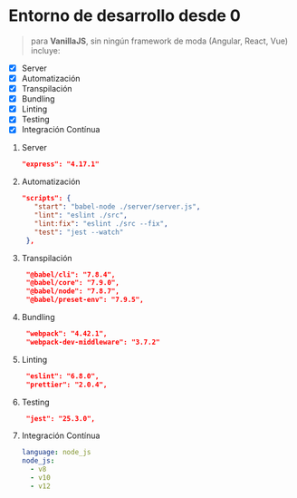 # Entorno de desarrollo desde 0

> para **VanillaJS**, sin ningún framework de moda (Angular, React, Vue)
> incluye:

- [x] Server
- [x] Automatización
- [x] Transpilación
- [x] Bundling
- [x] Linting
- [x] Testing
- [x] Integración Contínua

1. Server
   ```json
   "express": "4.17.1"
   ```
2. Automatización
   ```json
   "scripts": {
      "start": "babel-node ./server/server.js",
      "lint": "eslint ./src",
      "lint:fix": "eslint ./src --fix",
      "test": "jest --watch"
    },
   ```
3. Transpilación
   ```json
    "@babel/cli": "7.8.4",
    "@babel/core": "7.9.0",
    "@babel/node": "7.8.7",
    "@babel/preset-env": "7.9.5",
   ```
4. Bundling
   ```json
    "webpack": "4.42.1",
    "webpack-dev-middleware": "3.7.2"
   ```
5. Linting
   ```json
    "eslint": "6.8.0",
    "prettier": "2.0.4",
   ```
6. Testing

   ```json
    "jest": "25.3.0",
   ```

7. Integración Contínua
   ```yml
   language: node_js
   node_js:
     - v8
     - v10
     - v12
   ```
